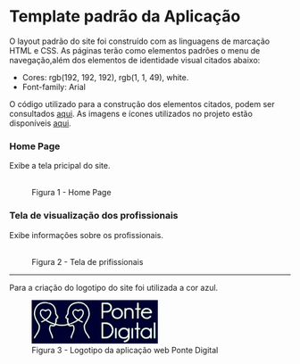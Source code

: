 # Template padrão da Aplicação

O layout padrão do site foi construído com as linguagens de marcação HTML e CSS.
As páginas terão como elementos padrões o menu de navegação,além dos elementos de identidade visual citados abaixo:
<ul>
<li>Cores: rgb(192, 192, 192), rgb(1, 1, 49), white.</li>
<li>Font-family: Arial</li>
</ul>

O código utilizado para a construção dos elementos citados, podem ser consultados <a href="">aqui</a>. As imagens e ícones utilizados no projeto estão disponíveis <a href="https://github.com/ICEI-PUC-Minas-PMV-ADS/pmv-ads-2024-1-e1-proj-web-t5-pmv-ads-2024-1-e1-projpontedigital/tree/main/documentos/imagens">aqui</a>.

<h3><b>Home Page</b></h3>
<p>Exibe a tela pricipal do site.</p>
<figure> 
  <img src="">
  <figcaption> Figura 1 - Home Page
</figure> 
    
<h3><b>Tela de visualização dos profissionais</b></h3>
<p>Exibe informações sobre os profissionais.</p>
<figure> 
  <img src="">
  <figcaption>Figura 2 - Tela de prifissionais     
</figure> 
<hr>
  
<p>Para a criação do logotipo do site foi utilizada a cor azul.</p>

<figure> 
  <img src="https://github.com/ICEI-PUC-Minas-PMV-ADS/pmv-ads-2024-1-e1-proj-web-t5-pmv-ads-2024-1-e1-projpontedigital/blob/main/documentos/imagens/logo..jpg" >
    <figcaption>Figura 3 - Logotipo da aplicação web Ponte Digital
</figure> 
